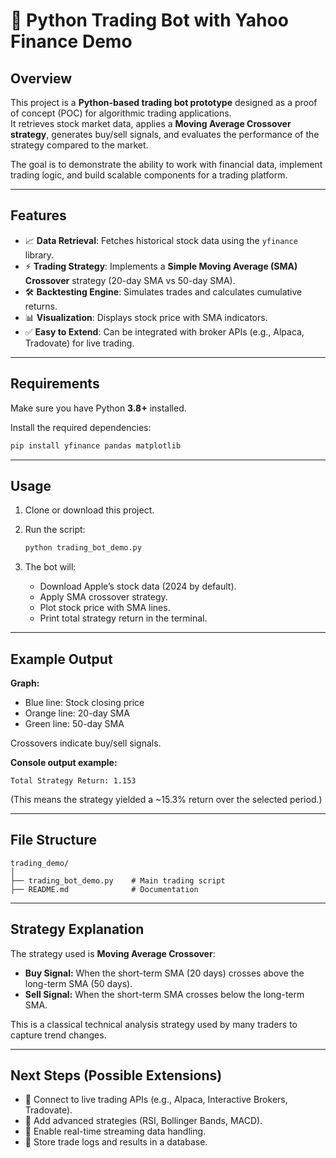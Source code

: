 
# 📄 Python Trading Bot with Yahoo Finance Demo

## Overview
This project is a **Python-based trading bot prototype** designed as a proof of concept (POC) for algorithmic trading applications.  
It retrieves stock market data, applies a **Moving Average Crossover strategy**, generates buy/sell signals, and evaluates the performance of the strategy compared to the market.

The goal is to demonstrate the ability to work with financial data, implement trading logic, and build scalable components for a trading platform.

---

## Features
- 📈 **Data Retrieval**: Fetches historical stock data using the `yfinance` library.  
- ⚡ **Trading Strategy**: Implements a **Simple Moving Average (SMA) Crossover** strategy (20-day SMA vs 50-day SMA).  
- 🛠️ **Backtesting Engine**: Simulates trades and calculates cumulative returns.  
- 📊 **Visualization**: Displays stock price with SMA indicators.  
- ✅ **Easy to Extend**: Can be integrated with broker APIs (e.g., Alpaca, Tradovate) for live trading.  

---

## Requirements
Make sure you have Python **3.8+** installed.  

Install the required dependencies:  
```bash
pip install yfinance pandas matplotlib
````

---

## Usage

1. Clone or download this project.
2. Run the script:

   ```bash
   python trading_bot_demo.py
   ```
3. The bot will:

   * Download Apple’s stock data (2024 by default).
   * Apply SMA crossover strategy.
   * Plot stock price with SMA lines.
   * Print total strategy return in the terminal.

---

## Example Output

**Graph:**

* Blue line: Stock closing price
* Orange line: 20-day SMA
* Green line: 50-day SMA

Crossovers indicate buy/sell signals.

**Console output example:**

```
Total Strategy Return: 1.153
```

(This means the strategy yielded a \~15.3% return over the selected period.)

---

## File Structure

```
trading_demo/
│
├── trading_bot_demo.py    # Main trading script
├── README.md              # Documentation
```

---

## Strategy Explanation

The strategy used is **Moving Average Crossover**:

* **Buy Signal:** When the short-term SMA (20 days) crosses above the long-term SMA (50 days).
* **Sell Signal:** When the short-term SMA crosses below the long-term SMA.

This is a classical technical analysis strategy used by many traders to capture trend changes.

---

## Next Steps (Possible Extensions)

* 🔌 Connect to live trading APIs (e.g., Alpaca, Interactive Brokers, Tradovate).
* 🤖 Add advanced strategies (RSI, Bollinger Bands, MACD).
* 📡 Enable real-time streaming data handling.
* 💾 Store trade logs and results in a database.

